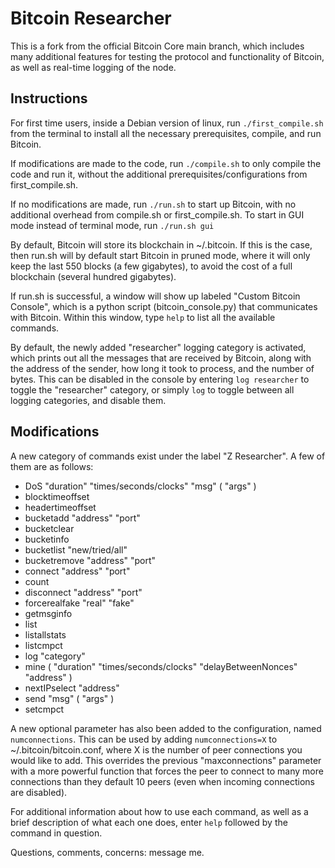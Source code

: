 Bitcoin Researcher
=====================================
This is a fork from the official Bitcoin Core main branch, which includes many additional features for testing the protocol and functionality of Bitcoin, as well as real-time logging of the node.

Instructions
----------------
For first time users, inside a Debian version of linux, run `./first_compile.sh` from the terminal to install all the necessary prerequisites, compile, and run Bitcoin.

If modifications are made to the code, run `./compile.sh` to only compile the code and run it, without the additional prerequisites/configurations from first_compile.sh.

If no modifications are made, run `./run.sh` to start up Bitcoin, with no additional overhead from compile.sh or first_compile.sh. To start in GUI mode instead of terminal mode, run `./run.sh gui`

By default, Bitcoin will store its blockchain in ~/.bitcoin. If this is the case, then run.sh will by default start Bitcoin in pruned mode, where it will only keep the last 550 blocks (a few gigabytes), to avoid the cost of a full blockchain (several hundred gigabytes).

If run.sh is successful, a window will show up labeled "Custom Bitcoin Console", which is a python script (bitcoin_console.py) that communicates with Bitcoin. Within this window, type `help` to list all the available commands.

By default, the newly added "researcher" logging category is activated, which prints out all the messages that are received by Bitcoin, along with the address of the sender, how long it took to process, and the number of bytes. This can be disabled in the console by entering `log researcher` to toggle the "researcher" category, or simply `log` to toggle between all logging categories, and disable them.

Modifications
----------------

A new category of commands exist under the label "Z Researcher". A few of them are as follows:
* DoS "duration" "times/seconds/clocks" "msg" ( "args" )
* blocktimeoffset
* headertimeoffset
* bucketadd "address" "port"
* bucketclear
* bucketinfo
* bucketlist "new/tried/all"
* bucketremove "address" "port"
* connect "address" "port"
* count
* disconnect "address" "port"
* forcerealfake "real" "fake"
* getmsginfo
* list
* listallstats
* listcmpct
* log "category"
* mine ( "duration" "times/seconds/clocks" "delayBetweenNonces" "address" )
* nextIPselect "address"
* send "msg" ( "args" )
* setcmpct

A new optional parameter has also been added to the configuration, named `numconnections`. This can be used by adding `numconnections=X` to ~/.bitcoin/bitcoin.conf, where X is the number of peer connections you would like to add. This overrides the previous "maxconnections" parameter with a more powerful function that forces the peer to connect to many more connections than they default 10 peers (even when incoming connections are disabled). 

For additional information about how to use each command, as well as a brief description of what each one does, enter `help` followed by the command in question.

Questions, comments, concerns: message me.
